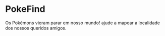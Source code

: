 # PokeFind
Os Pokémons vieram parar em nosso mundo! ajude a mapear a localidade dos nossos queridos amigos.
